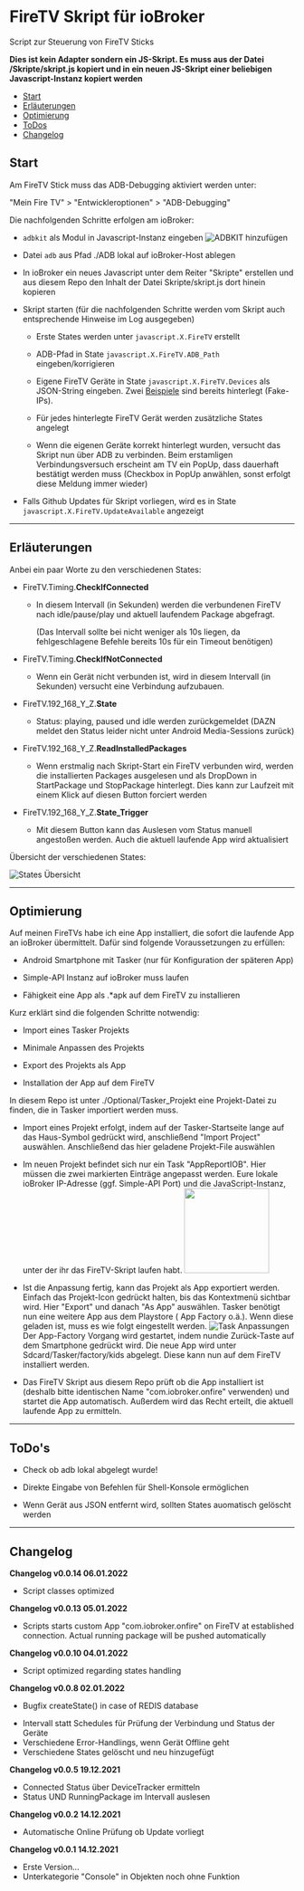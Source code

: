 # FireTV Skript für ioBroker

Script zur Steuerung von FireTV Sticks

**Dies ist kein Adapter sondern ein JS-Skript. Es muss aus der Datei /Skripte/skript.js kopiert und in ein neuen JS-Skript einer beliebigen Javascript-Instanz kopiert werden**

* [Start](#start)
* [Erläuterungen](#erläuterungen)
* [Optimierung](#optimierung)
* [ToDos](#todos)
* [Changelog](#changelog)

## Start

Am FireTV Stick muss das ADB-Debugging aktiviert werden unter:

"Mein Fire TV" > "Entwickleroptionen" > "ADB-Debugging"

Die nachfolgenden Schritte erfolgen am ioBroker:

* `adbkit` als Modul in Javascript-Instanz eingeben
  ![ADBKIT hinzufügen](./ReadMe_Images/adbkit.png)

* Datei `adb` aus Pfad ./ADB lokal auf ioBroker-Host ablegen

* In ioBroker ein neues Javascript unter dem Reiter "Skripte" erstellen und aus diesem Repo den Inhalt der Datei Skripte/skript.js dort hinein kopieren  

* Skript starten (für die nachfolgenden Schritte werden vom Skript auch entsprechende Hinweise im Log ausgegeben)
  
  * Erste States werden unter `javascript.X.FireTV` erstellt
  
  * ADB-Pfad in State `javascript.X.FireTV.ADB_Path` eingeben/korrigieren
  
  * Eigene FireTV Geräte in State `javascript.X.FireTV.Devices` als JSON-String eingeben. Zwei <u>Beispiele</u> sind bereits hinterlegt (Fake-IPs).
  
  * Für jedes hinterlegte FireTV Gerät werden zusätzliche States angelegt 
  
  * Wenn die eigenen Geräte korrekt hinterlegt wurden, versucht das Skript nun über ADB zu verbinden. Beim erstamligen Verbindungsversuch erscheint am TV ein PopUp, dass dauerhaft bestätigt werden muss (Checkbox in PopUp anwählen, sonst erfolgt diese Meldung immer wieder)

* Falls Github Updates für Skript vorliegen, wird es in State `javascript.X.FireTV.UpdateAvailable` angezeigt

---

## Erläuterungen

Anbei ein paar Worte zu den verschiedenen States:

* FireTV.Timing.**CheckIfConnected**
  
  * In diesem Intervall (in Sekunden) werden die verbundenen FireTV nach idle/pause/play und aktuell laufendem Package abgefragt.
    
    (Das Intervall sollte bei nicht weniger als 10s liegen, da fehlgeschlagene Befehle bereits 10s für ein Timeout benötigen)

* FireTV.Timing.**CheckIfNotConnected**
  
  * Wenn ein Gerät nicht verbunden ist, wird in diesem Intervall (in Sekunden) versucht eine Verbindung aufzubauen.

* FireTV.192_168_Y_Z.**State**
  
  * Status: playing, paused und idle werden zurückgemeldet
    (DAZN meldet den Status leider nicht unter Android Media-Sessions zurück)

* FireTV.192_168_Y_Z.**ReadInstalledPackages**
  
  * Wenn erstmalig nach Skript-Start ein FireTV verbunden wird, werden die installierten Packages ausgelesen und als DropDown in StartPackage und StopPackage hinterlegt. Dies kann zur Laufzeit mit einem Klick auf diesen Button forciert werden

* FireTV.192_168_Y_Z.**State_Trigger**
  
  * Mit diesem Button kann das Auslesen vom Status manuell angestoßen werden. Auch die aktuell laufende App wird aktualisiert

Übersicht der verschiedenen States:

![States Übersicht](./ReadMe_Images/states_overview.png)

---

## Optimierung

Auf meinen FireTVs habe ich eine App installiert, die sofort die laufende App an ioBroker übermittelt. Dafür sind folgende Voraussetzungen zu erfüllen:

- Android Smartphone mit Tasker (nur für Konfiguration der späteren App)

- Simple-API Instanz auf ioBroker muss laufen

- Fähigkeit eine App als .*apk auf dem FireTV zu installieren

Kurz erklärt sind die folgenden Schritte notwendig:

- Import eines Tasker Projekts

- Minimale Anpassen des Projekts

- Export des Projekts als App

- Installation der App auf dem FireTV

In diesem Repo ist unter ./Optional/Tasker_Projekt eine Projekt-Datei zu finden, die in Tasker importiert werden muss.

- Import eines Projekt erfolgt, indem auf der Tasker-Startseite lange auf das Haus-Symbol gedrückt wird, anschließend "Import Project" auswählen. Anschließend das hier geladene Projekt-File auswählen

- Im neuen Projekt befindet sich nur ein Task "AppReportIOB". Hier müssen die zwei markierten Einträge angepasst werden. Eure lokale ioBroker IP-Adresse (ggf. Simple-API Port) und die JavaScript-Instanz, unter der ihr das FireTV-Skript laufen habt.
  <img src="./ReadMe_Images/app_config.jpg" width="150">

- Ist die Anpassung fertig, kann das Projekt als App exportiert werden. Einfach das Projekt-Icon gedrückt halten, bis das Kontextmenü sichtbar wird. Hier "Export" und danach "As App" auswählen. Tasker benötigt nun eine weitere App aus dem Playstore ( App Factory o.ä.). Wenn diese geladen ist, muss es wie folgt eingestellt werden.
  ![Task Anpassungen](./ReadMe_Images/app_config.jpg)
  Der App-Factory Vorgang wird gestartet, indem nundie Zurück-Taste auf dem Smartphone gedrückt wird.
  Die neue App wird unter Sdcard/Tasker/factory/kids abgelegt. Diese kann nun auf dem FireTV installiert werden.

- Das FireTV Skript aus diesem Repo prüft ob die App installiert ist (deshalb bitte identischen Name "com.iobroker.onfire" verwenden) und startet die App automatisch. Außerdem wird das Recht erteilt, die aktuell laufende App zu ermitteln.

***

## ToDo's

* Check ob adb lokal abgelegt wurde!

* Direkte Eingabe von Befehlen für Shell-Konsole ermöglichen

* Wenn Gerät aus JSON entfernt wird, sollten States auomatisch gelöscht werden

***

## Changelog

**Changelog v0.0.14 06.01.2022**

- Script classes optimized

**Changelog v0.0.13 05.01.2022**

- Scripts starts custom App "com.iobroker.onfire" on FireTV at established connection. Actual running package will be pushed automatically

**Changelog v0.0.10 04.01.2022**

- Script optimized regarding states handling

**Changelog v0.0.8 02.01.2022**

- Bugfix createState() in case of REDIS database
* Intervall statt Schedules für Prüfung der Verbindung und Status der Geräte
* Verschiedene Error-Handlings, wenn Gerät Offline geht
* Verschiedene States gelöscht und neu hinzugefügt

**Changelog v0.0.5 19.12.2021**

- Connected Status über DeviceTracker ermitteln
- Status UND RunningPackage im Intervall auslesen

**Changelog v0.0.2 14.12.2021**

- Automatische Online Prüfung ob Update vorliegt

**Changelog v0.0.1 14.12.2021**

* Erste Version...
* Unterkategorie "Console" in Objekten noch ohne Funktion
